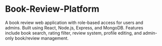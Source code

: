 # Book-Review-Platform
A book review web application with role-based access for users and admins. Built using React, Node.js, Express, and MongoDB. Features include book search, rating filter, review system, profile editing, and admin-only book/review management.
